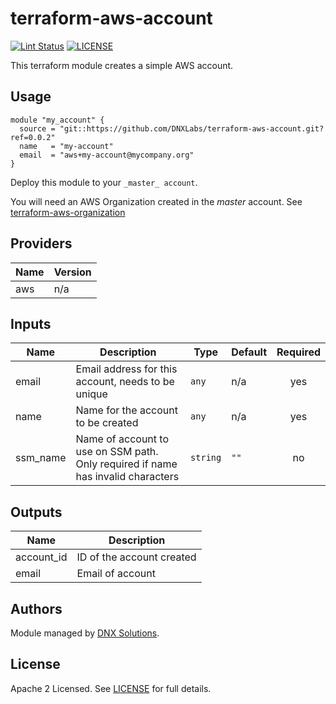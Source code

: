 # terraform-aws-account

[![Lint Status](https://github.com/DNXLabs/terraform-aws-account/workflows/Lint/badge.svg)](https://github.com/DNXLabs/terraform-aws-account/actions)
[![LICENSE](https://img.shields.io/github/license/DNXLabs/terraform-aws-account)](https://github.com/DNXLabs/terraform-aws-account/blob/master/LICENSE)

This terraform module creates a simple AWS account.

## Usage

```hcl
module "my_account" {
  source = "git::https://github.com/DNXLabs/terraform-aws-account.git?ref=0.0.2"
  name   = "my-account"
  email  = "aws+my-account@mycompany.org"
}
```

Deploy this module to your `_master_ account`.

You will need an AWS Organization created in the _master_ account. See [terraform-aws-organization](https://github.com/DNXLabs/terraform-aws-organization)

<!--- BEGIN_TF_DOCS --->
## Providers

| Name | Version |
|------|---------|
| aws | n/a |

## Inputs

| Name | Description | Type | Default | Required |
|------|-------------|------|---------|:-----:|
| email | Email address for this account, needs to be unique | `any` | n/a | yes |
| name | Name for the account to be created | `any` | n/a | yes |
| ssm\_name | Name of account to use on SSM path. Only required if name has invalid characters | `string` | `""` | no |

## Outputs

| Name | Description |
|------|-------------|
| account\_id | ID of the account created |
| email | Email of account |
<!--- END_TF_DOCS --->

## Authors

Module managed by [DNX Solutions](https://github.com/DNXLabs).

## License

Apache 2 Licensed. See [LICENSE](https://github.com/DNXLabs/terraform-aws-account/blob/master/LICENSE) for full details.